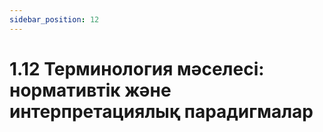 ```yaml
---
sidebar_position: 12
---
```


# 1.12 Терминология мәселесі: нормативтік және интерпретациялық парадигмалар
